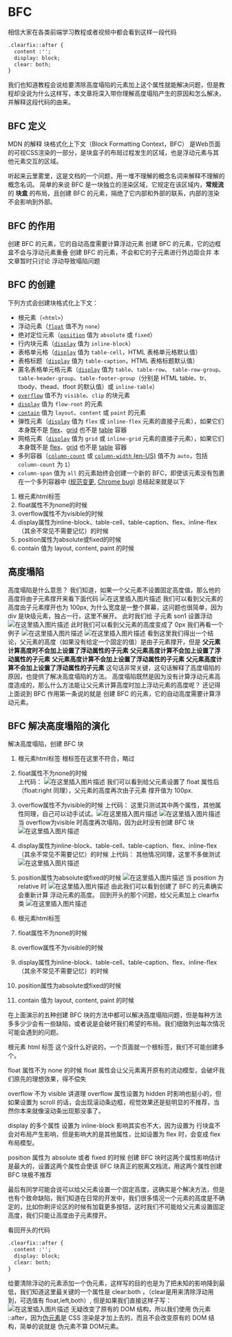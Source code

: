 # BFC


相信大家在各类前端学习教程或者视频中都会看到这样一段代码

```html
.clearfix::after {
  content :'';
  display: block;
  clear: both;
}
```

我们也知道教程会说给要清除高度塌陷的元素加上这个属性就能解决问题，但是教程却没说为什么这样写，本文章将深入带你理解高度塌陷产生的原因和怎么解决，并解释这段代码的由来。

## BFC 定义

MDN 的解释
块格式化上下文（Block Formatting Context，BFC） 是Web页面的可视CSS渲染的一部分，是块盒子的布局过程发生的区域，也是浮动元素与其他元素交互的区域。

听起来云里雾里，这是文档的一个问题，用一堆不理解的概念名词来解释不理解的概念名词。
简单的来说 BFC 是一块独立的渲染区域，它规定在该区域内，**常规流**的  **块盒** 的布局，且创建 BFC 的元素，隔绝了它内部和外部的联系，内部的渲染不会影响到外部。

## BFC 的作用

创建 BFC 的元素，它的自动高度需要计算浮动元素
创建 BFC 的元素，它的边框盒不会与浮动元素重叠
创建 BFC 的元素，不会和它的子元素进行外边距合并
本文章暂时只讨论 浮动导致塌陷问题

## BFC 的创建
下列方式会创建块格式化上下文：

-   根元素（`<html>`）
-   浮动元素（[`float`](https://developer.mozilla.org/zh-CN/docs/Web/CSS/float) 值不为 `none`）
-   绝对定位元素（[`position`](https://developer.mozilla.org/zh-CN/docs/Web/CSS/position) 值为 `absolute` 或 `fixed`）
-   行内块元素（[`display`](https://developer.mozilla.org/zh-CN/docs/Web/CSS/display) 值为 `inline-block`）
-   表格单元格（[`display`](https://developer.mozilla.org/zh-CN/docs/Web/CSS/display) 值为 `table-cell`，HTML 表格单元格默认值）
-   表格标题（[`display`](https://developer.mozilla.org/zh-CN/docs/Web/CSS/display) 值为 `table-caption`，HTML 表格标题默认值）
-   匿名表格单元格元素（[`display`](https://developer.mozilla.org/zh-CN/docs/Web/CSS/display) 值为 `table`、`table-row`、 `table-row-group`、`table-header-group`、`table-footer-group`（分别是 HTML table、tr、tbody、thead、tfoot 的默认值）或 `inline-table`）
-   [`overflow`](https://developer.mozilla.org/zh-CN/docs/Web/CSS/overflow) 值不为 `visible`、`clip` 的块元素
-   [`display`](https://developer.mozilla.org/zh-CN/docs/Web/CSS/display) 值为 `flow-root` 的元素
-   [`contain`](https://developer.mozilla.org/zh-CN/docs/Web/CSS/contain) 值为 `layout`、`content` 或 `paint` 的元素
-   弹性元素（[`display`](https://developer.mozilla.org/zh-CN/docs/Web/CSS/display) 值为 `flex` 或 `inline-flex` 元素的直接子元素），如果它们本身既不是 [flex](https://developer.mozilla.org/zh-CN/docs/Glossary/Flex_Container)、[grid](https://developer.mozilla.org/zh-CN/docs/Glossary/Grid_Container) 也不是 [table](https://developer.mozilla.org/zh-CN/docs/Web/CSS/CSS_table) 容器
-   网格元素（[`display`](https://developer.mozilla.org/zh-CN/docs/Web/CSS/display) 值为 `grid` 或 `inline-grid` 元素的直接子元素），如果它们本身既不是 [flex](https://developer.mozilla.org/zh-CN/docs/Glossary/Flex_Container)、[grid](https://developer.mozilla.org/zh-CN/docs/Glossary/Grid_Container) 也不是 [table](https://developer.mozilla.org/zh-CN/docs/Web/CSS/CSS_table) 容器
-   多列容器（[`column-count`](https://developer.mozilla.org/zh-CN/docs/Web/CSS/column-count) 或 [`column-width` (en-US)](https://developer.mozilla.org/en-US/docs/Web/CSS/column-width "Currently only available in English (US)") 值不为 `auto`，包括`column-count` 为 `1`）
-   `column-span` 值为 `all` 的元素始终会创建一个新的 BFC，即使该元素没有包裹在一个多列容器中 ([规范变更](https://github.com/w3c/csswg-drafts/commit/a8634b96900279916bd6c505fda88dda71d8ec51), [Chrome bug](https://bugs.chromium.org/p/chromium/issues/detail?id=709362))
总结起来就是以下

1.  根元素html标签
2.  float属性不为none的时候
3.  overflow属性不为visible的时候
4.  display属性为inline-block、table-cell、table-caption、flex、inline-flex（其余不常见不需要记忆）的时候
5.  position属性为absolute或fixed的时候
6.  contain 值为 layout, content, paint 的时候

## 高度塌陷

高度塌陷是什么意思？
我们知道，如果一个父元素不设置固定高度值，那么他的高度将由子元素撑开来看下面代码
![在这里插入图片描述](https://p3-juejin.byteimg.com/tos-cn-i-k3u1fbpfcp/c1700dd285ca477c9da6cbd84012eeae~tplv-k3u1fbpfcp-zoom-1.image)
我们可以看到父元素的高度由子元素撑开也为 100px, 为什么宽度是一整个屏幕，这问题也很简单，因为 div 是块级元素，独占一行，这里不展开。
此时我们给 子元素 son1 设置浮动
![在这里插入图片描述](https://p3-juejin.byteimg.com/tos-cn-i-k3u1fbpfcp/f1924169dc2b4383804f14af6e6dd1a7~tplv-k3u1fbpfcp-zoom-1.image)
此时我们可以看到父元素的高度变成了 0px
我们再看一个例子
![在这里插入图片描述](https://p3-juejin.byteimg.com/tos-cn-i-k3u1fbpfcp/837fb224e2464531a0ab0ad21fb1e9da~tplv-k3u1fbpfcp-zoom-1.image)
![在这里插入图片描述](https://p3-juejin.byteimg.com/tos-cn-i-k3u1fbpfcp/0c970ac06baa4a45829841509796ce2c~tplv-k3u1fbpfcp-zoom-1.image)
看到这里我们得出一个结论，父元素的高度（如果没有给定一个固定的值）是由子元素撑开，但是  **父元素计算高度时不会加上设置了浮动属性的子元素**
**父元素高度计算不会加上设置了浮动属性的子元素**
**父元素高度计算不会加上设置了浮动属性的子元素**
**父元素高度计算不会加上设置了浮动属性的子元素**
这句话非常关键，这句话解释了高度塌陷的原因，也提供了解决高度塌陷的方法。
高度塌陷既然是因为没有计算浮动元素高度造成的，那么什么方法能让父元素计算高度时加上浮动元素的高度呢？
还记得上面说到 BFC 作用第一条说的就是  创建 BFC 的元素，它的自动高度需要计算浮动元素。

## BFC 解决高度塌陷的演化

解决高度塌陷，创建 BFC 块

1.  根元素html标签
    根标签在这里不符合，略过

2.  float属性不为none的时候\
    上代码：
    ![在这里插入图片描述](https://p3-juejin.byteimg.com/tos-cn-i-k3u1fbpfcp/5761b3818bd94052983b75167f8d80f8~tplv-k3u1fbpfcp-zoom-1.image)
    我们可以看到给父元素设置了 float 属性后（float:right 同理），父元素的高度再次由子元素 撑开值为 100px.

3.  overflow属性不为visible的时候
    上代码：
    这里只测试其中两个属性，其他属性同理，自己可以动手试试。![在这里插入图片描述](https://p3-juejin.byteimg.com/tos-cn-i-k3u1fbpfcp/221fb947c5124cdabba4f3f21f42a05a~tplv-k3u1fbpfcp-zoom-1.image)
    ![在这里插入图片描述](https://p3-juejin.byteimg.com/tos-cn-i-k3u1fbpfcp/7862f26c470d445d86bd013316d17e1a~tplv-k3u1fbpfcp-zoom-1.image)
    当 overflow为visible 时高度再次塌陷，因为此时没有创建 BFC 块
    ![在这里插入图片描述](https://p3-juejin.byteimg.com/tos-cn-i-k3u1fbpfcp/a9dead6a0bca4ced9b098f3929c9da7b~tplv-k3u1fbpfcp-zoom-1.image)

4.  display属性为inline-block、table-cell、table-caption、flex、inline-flex（其余不常见不需要记忆）的时候
    上代码：
    其他情况同理，这里不多做测试![在这里插入图片描述](https://p3-juejin.byteimg.com/tos-cn-i-k3u1fbpfcp/c7e17d82d8144750803bf40be3c21744~tplv-k3u1fbpfcp-zoom-1.image)

5.  position属性为absolute或fixed的时候
    ![在这里插入图片描述](https://p3-juejin.byteimg.com/tos-cn-i-k3u1fbpfcp/3a60adfd9d05433e9166e3fa37cf46d6~tplv-k3u1fbpfcp-zoom-1.image)
    当 position 为 relative 时
    ![在这里插入图片描述](https://p3-juejin.byteimg.com/tos-cn-i-k3u1fbpfcp/f74040d4a6994cde8bf22fe296b927a8~tplv-k3u1fbpfcp-zoom-1.image)
    由此我们可以看到创建了 BFC 的元素确实会重新计算 浮动元素的高度。
    回到开头的那个问题，给父元素加上 clearfix 类
    ![在这里插入图片描述](https://p3-juejin.byteimg.com/tos-cn-i-k3u1fbpfcp/c7f58be69d164906b22032ea1dfef1f7~tplv-k3u1fbpfcp-zoom-1.image)

6.  根元素html标签

7.  float属性不为none的时候

8.  overflow属性不为visible的时候

9.  display属性为inline-block、table-cell、table-caption、flex、inline-flex（其余不常见不需要记忆）的时候

10. position属性为absolute或fixed的时候

11. contain 值为 layout, content, paint 的时候

在上面演示的五种创建 BFC 块的方法中都可以解决高度塌陷问题，但是每种方法多多少少会有一些缺陷，或者说是会破坏我们希望的布局。我们细致列出每次情况可能会遇到的问题。

根元素 html 标签
这个没什么好说的，一个页面就一个根标签，我们不可能创建多个。

float 属性不为 none 的时候
float 属性会让父元素离开原有的流动模型，会破坏我们原先的理想效果，得不偿失

overflow 不为 visible
讲道理 overflow 属性设置为 hidden 时影响也挺小的，但如果设置为 scroll 的话，会出现滚动条边框，视觉效果还是挺明显的不推荐，当然你本来就像滚动条出现那没事了。

display 的多个属性
设置为 inline-block 影响其实也不大，因为设置为 行块盒不会对布局产生影响，但是影响大的是其他属性，比如设置为 flex 时，会变成 flex 布局模型。

position 属性为 absolute 或者 fixed 的时候
创建 BFC 块时这两个属性影响估计是最大的，设置这两个属性会使该 BFC 块真正的脱离文档流，用这两个属性创建 BFC 块极不推荐

最后有同学可能会说可以给父元素设置一个固定高度，这确实是个解决方法，但是也有个致命缺陷，我们知道在日常的开发中，我们很多情况一个元素的高度是不确定的，比如你刷评论区的时候有加载更多按钮，这时我们不可能给父元素设置固定高度，我们只能让高度由子元素撑开。

看回开头的代码

```html
.clearfix::after {
  content :'';
  display: block;
  clear: both;
}
```

给要清除浮动的元素添加一个伪元素，这样写的目的也是为了把未知的影响降到最低，我们知道这里最关键的一个属性是 clear:both ，（clear是用来清除浮动用到，可选值有 float,left,both）, 但是如果我们直接这样子写：
![在这里插入图片描述](https://p3-juejin.byteimg.com/tos-cn-i-k3u1fbpfcp/d1a0e2742b40473e88e0fe71ee01eee5~tplv-k3u1fbpfcp-zoom-1.image)
无疑改变了原有的 DOM  结构，所以我们使用 伪元素 ::after，因为[伪元素](%28https://developer.mozilla.org/zh-CN/docs/Web/CSS/Pseudo-elements%29)是 CSS 渲染是才加上去的，而且不会改变原有的 DOM 结构，简单的说就是 伪元素不算 DOM元素。
